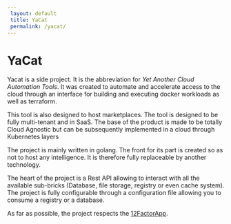 ```yaml
---
 layout: default
 title: YaCat
 permalink: /yacat/
---
```

 
# YaCat

Yacat is a side project. It is the abbreviation for *Yet Another Cloud Automation Tools*. It was created to automate and accelerate access to the cloud through an interface for building and executing docker workloads as well as terraform.

This tool is also designed to host marketplaces. The tool is designed to be fully multi-tenant and in SaaS. The base of the product is made to be totally Cloud Agnostic but can be subsequently implemented in a cloud through Kubernetes layers

The project is mainly written in golang. The front for its part is created so as not to host any intelligence. It is therefore fully replaceable by another technology.


The heart of the project is a Rest API allowing to interact with all the available sub-bricks (Database, file storage, registry or even cache system). The project is fully configurable through a configuration file allowing you to consume a registry or a database.

As far as possible, the project respects the [12FactorApp](https://12factor.net/).
